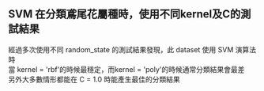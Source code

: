 ## SVM 在分類鳶尾花屬種時，使用不同kernel及C的測試結果
經過多次使用不同 random_state 的測試結果發現，此 dataset 使用 SVM 演算法時  
當 kernel = 'rbf'的時候最穩定，而kernel = 'poly'的時候通常分類結果會最差  
另外大多數情形都能在 C = 1.0 時能產生最佳的分類結果

